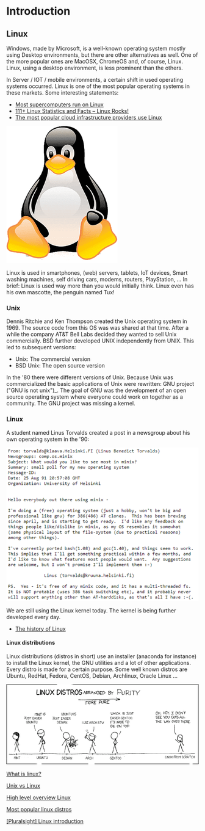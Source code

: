 # Introduction

## Linux
Windows, made by Microsoft, is a well-known operating system mostly using Desktop environments, but there are other alternatives as well. One of the more popular ones are MacOSX, ChromeOS and, of course, Linux. Linux, using a desktop environment, is less prominent than the others.

In Server / IOT / mobile environments, a certain shift in used operating systems occurred. Linux is one of the most popular operating systems in these markets. Some interesting statements:
* [Most supercomputers run on Linux](https://www.top500.org/statistics/details/osfam/1/)
* [111+ Linux Statistics and Facts – Linux Rocks!](https://webtribunal.net/blog/linux-statistics/)
* [The most popular cloud infrastructure providers use Linux](https://www.linuxfoundation.org/blog/how-amazon-web-services-uses-linux-and-open-source/)

![tux right](../images/tux.png)

Linux is used in smartphones, (web) servers, tablets, IoT devices, Smart washing machines, self driving cars, modems, routers, PlayStation, ... In brief: Linux is used way more than you would initially think. Linux even has his own mascotte, the penguin named Tux!

### Unix
Dennis Ritchie and Ken Thompson created the Unix operating system in 1969. The source code from this OS was was shared at that time. After a while the company AT&T Bell Labs decided they wanted to sell Unix commercially. BSD further developed UNIX independently from UNIX. This led to subsequent versions:
* Unix: The commercial version
* BSD Unix: The open source version

In the '80 there were different versions of Unix. Because Unix was commercialized the basic applications of Unix were rewritten: GNU project ("GNU is not unix")_. The goal of GNU was the development of an open source operating system where everyone could work on together as a community. The GNU project was missing a kernel.

### Linux
A student named Linus Torvalds created a post in a newsgroup about his own operating system in the '90:

![linux](../images/01/linus.PNG)

We are still using the Linux kernel today. The kernel is being further developed every day.
* [The history of Linux](https://www.linuxbe.com/images/linux_events30.jpg)  

#### Linux distributions
Linux distributions (distros in short) use an installer (anaconda for instance) to install the Linux kernel, the GNU utilities and a lot of other applications. Every distro is made for a certain purpose. Some well known distros are Ubuntu, RedHat, Fedora, CentOS, Debian, Archlinux, Oracle Linux ...

![distros](../images/01/distros.png)


<i class="fa-solid fa-film"></i>  [What is linux?](https://www.youtube.com/watch?v=zA3vmx0GaO8)

<i class="fa-solid fa-film"></i> [Unix vs Linux](https://www.youtube.com/watch?v=jowCUo_UGts)

<i class="fa-solid fa-earth-europe"></i> [High level overview Linux](https://www.linux.com/what-is-linux/)

<i class="fa-solid fa-earth-europe"></i> [Most popular linux distros](https://distrowatch.com/dwres.php?resource=popularity)

<i class="fa-solid fa-film"></i> [[Pluralsight] Linux introduction](https://app.pluralsight.com/course-player?clipId=f23dd1fa-7766-49d0-9b6d-6530142b38c6)

